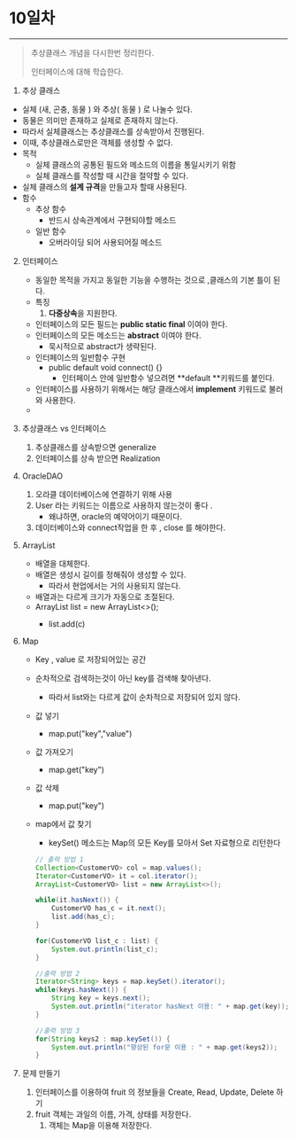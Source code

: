 # 10일차
---

> 추상클래스 개념을 다시한번 정리한다. 
>
> 인터페이스에 대해 학습한다. 
>



1.  추상 클래스
   + 실체 (새, 곤충, 동물 ) 와 추상( 동물 ) 로 나눌수 있다. 
   + 동물은 의미만 존재하고 실제로 존재하지 않는다. 
   + 따라서 실체클래스는 추상클래스를 상속받아서 진행된다. 
   + 이때, 추상클래스로만은 객체를 생성할 수 없다. 
   + 목적
     + 실체 클래스의 공통된 필드와 메소드의 이름을 통일시키기 위함
     + 실체 클래스를 작성할 때 시간을 절약할 수 있다. 
   + 실체 클래스의 **설계 규격**을 만들고자 할때 사용된다. 
   + 함수
     + 추상 함수 
       + 반드시 상속관계에서 구현되야할 메소드
     + 일반 함수 
       + 오버라이딩 되어 사용되어질 메소드 

2.  인터페이스 

    + 동일한 목적을 가지고 동일한 기능을 수행하는 것으로 ,클래스의 기본 틀이 된다.
    + 특징
      1. **다중상속**을 지원한다. 
    + 인터페이스의 모든 필드는 **public static final** 이여야 한다. 
    + 인터페이스의 모든 메소드는 **abstract** 이여야 한다. 
      + 묵시적으로 abstract가 생략된다. 
    + 인터페이스의 일반함수 구현 
      + public default void connect() {} 
        + 인터페이스 안에 일반함수 넣으려면 **default **키워드를 붙인다. 
    + 인터페이스를 사용하기 위해서는 해당 클래스에서 **implement** 키워드로 불러와 사용한다. 
    + 

3.  추상클래스 vs   인터페이스

    1.  추상클래스를 상속받으면 generalize
    2.  인터페이스를 상속 받으면 Realization

4.  OracleDAO

    1.  오라클 데이터베이스에 연결하기 위해 사용 
    2.  User 라는 키워드는 이름으로 사용하지 않는것이 좋다 .
        + 왜냐하면, oracle의 예약어이기 때문이다. 
    3.  데이터베이스와 connect작업을 한 후 , close 를 해야한다. 

5.  ArrayList

    + 배열을 대체한다. 
    + 배열은 생성시 길이를 정해줘야 생성할 수 있다. 
      + 따라서 현업에서는 거의 사용되지 않는다. 
    + 배열과는 다르게 크기가 자동으로 조절된다. 
    + ArrayList<Customer>  list = new ArrayList<>();
      + list.add(c)

6.  Map

    + Key , value 로 저장되어있는 공간 

    + 순차적으로 검색하는것이 아닌 key를 검색해 찾아낸다. 

      + 따라서 list와는 다르게 값이 순차적으로 저장되어 있지 않다. 

    + 값 넣기 

      + map.put("key","value") 

    + 값 가져오기

      + map.get("key")

    + 값 삭제 

      + map.put("key")

    + map에서 값 찾기 

      + keySet() 메소드는 Map의 모든 Key를 모아서 Set 자료형으로 리턴한다

      ```java
      // 출력 방법 1
      Collection<CustomerVO> col = map.values();
      Iterator<CustomerVO> it = col.iterator();
      ArrayList<CustomerVO> list = new ArrayList<>();
      
      while(it.hasNext()) {
          CustomerVO has_c = it.next();
          list.add(has_c);
      }
      
      for(CustomerVO list_c : list) {
          System.out.println(list_c);
      }
      
      //출력 방법 2
      Iterator<String> keys = map.keySet().iterator(); 
      while(keys.hasNext()) {
          String key = keys.next();
          System.out.println("iterator hasNext 이용: " + map.get(key));
      }
      
      //출력 방법 3
      for(String keys2 : map.keySet()) {
          System.out.println("향상된 for문 이용 : " + map.get(keys2));
      }
      ```

7.  문제 만들기

    1.  인터페이스를 이용하여 fruit 의 정보들을 Create, Read, Update, Delete 하기
    2.  fruit 객체는 과일의 이름, 가격, 상태를 저장한다. 
        1.  객체는 Map을 이용해 저장한다. 


